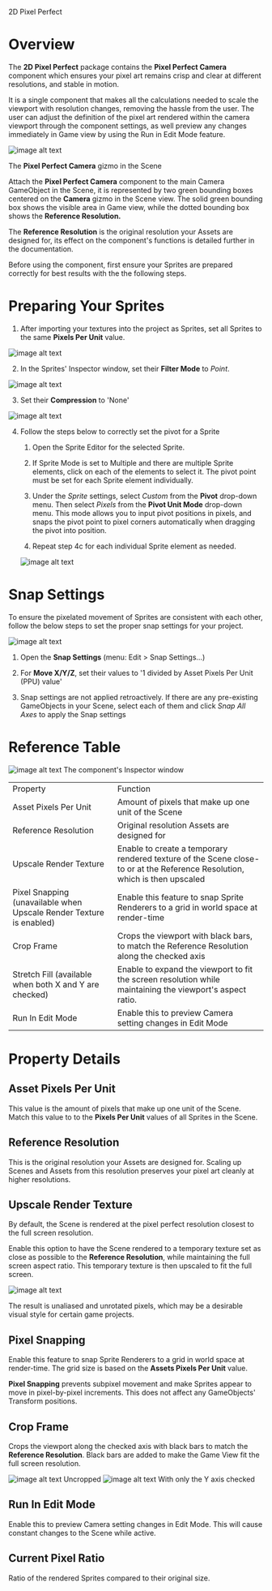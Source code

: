 2D Pixel Perfect 

# Overview

The **2D Pixel Perfect** package contains the **Pixel Perfect Camera** component which ensures your pixel art remains crisp and clear at different resolutions, and stable in motion.  

It is a single component that makes all the calculations needed to scale the viewport with resolution changes, removing the hassle from the user. The user can adjust the definition of the pixel art rendered within the camera viewport through the component settings, as well preview any changes immediately in Game view by using the Run in Edit Mode feature.

![image alt text](images/image_0.png)

The **Pixel Perfect Camera** gizmo in the Scene

Attach the **Pixel Perfect Camera** component to the main Camera GameObject in the Scene, it is represented by two green bounding boxes centered on the **Camera** gizmo in the Scene view. The solid green bounding box shows the visible area in Game view, while the dotted bounding box shows the **Reference Resolution.**

The **Reference Resolution** is the original resolution your Assets are designed for, its effect on the component's functions is detailed further in the documentation.

Before using the component, first ensure your Sprites are prepared correctly for best results with the the following steps.

# Preparing Your Sprites

1. After importing your textures into the project as Sprites, set all Sprites to the same **Pixels Per Unit** value.

![image alt text](images/image_1.png)

2. In the Sprites' Inspector window, set their **Filter Mode** to *Point*.

![image alt text](images/image_2.png)

3. Set their **Compression** to 'None'

![image alt text](images/image_3.png)

4. Follow the steps below to correctly set the pivot for a Sprite
 
    1. Open the Sprite Editor for the selected Sprite. 

    2. If Sprite Mode is set to Multiple and there are multiple Sprite elements, click on each of the elements to select it. The pivot point must be set for each Sprite element individually.

    3. Under the *Sprite* settings, select *Custom* from the **Pivot** drop-down menu. Then select *Pixels* from the **Pivot Unit Mode** drop-down menu. This mode allows you to input pivot positions in pixels, and snaps the pivot point to pixel corners automatically when dragging the pivot into position.

    4. Repeat step 4c for each individual Sprite element as needed.
    
    ![image alt text](images/image_4.png)

# Snap Settings

To ensure the pixelated movement of Sprites are consistent with each other, follow the below steps to set the proper snap settings for your project.

![image alt text](images/image_5.png)

1. Open the **Snap Settings** (menu: Edit > Snap Settings...)

2. For **Move X/Y/Z**, set their values to '1 divided by Asset Pixels Per Unit (PPU) value'

3. Snap settings are not applied retroactively. If there are any pre-existing GameObjects in your Scene, select each of them and click *Snap All Axes* to apply the Snap settings

 

# Reference Table

![image alt text](images/image_6.png)
The component's Inspector window

<table>
  <tr>
    <td>Property</td>
    <td>Function</td>
  </tr>
  <tr>
    <td>Asset Pixels Per Unit</td>
    <td>Amount of pixels that make up one unit of the Scene</td>
  </tr>
  <tr>
    <td>Reference Resolution</td>
    <td>Original resolution Assets are designed for</td>
  </tr>
  <tr>
    <td>Upscale Render Texture
</td>
    <td>Enable to create a temporary rendered texture of the Scene close-to or at the Reference Resolution, which is then upscaled</td>
  </tr>
  <tr>
    <td>Pixel Snapping (unavailable when Upscale Render Texture is enabled)</td>
    <td>Enable this feature to snap Sprite Renderers to a grid in world space at render-time</td>
  </tr>
  <tr>
    <td>Crop Frame</td>
    <td>Crops the viewport with black bars, to match the Reference Resolution along the checked axis</td>
  </tr>
  <tr>
    <td>Stretch Fill
(available when both X and Y are checked)</td>
    <td>Enable to expand the viewport to fit the screen resolution while maintaining the viewport's aspect ratio.</td>
  </tr>
  <tr>
    <td>Run In Edit Mode</td>
    <td>Enable this to preview Camera setting changes in Edit Mode</td>
  </tr>
</table>


# Property Details

## Asset Pixels Per Unit

This value is the amount of pixels that make up one unit of the Scene. Match this value to to the **Pixels Per Unit** values of all Sprites in the Scene. 

## Reference Resolution

This is the original resolution your Assets are designed for. Scaling up Scenes and Assets from this resolution preserves your pixel art cleanly at higher resolutions.

## Upscale Render Texture

By default, the Scene is rendered at the pixel perfect resolution closest to the full screen resolution. 

Enable this option to have the Scene rendered to a temporary texture set as close as possible to the **Reference Resolution**, while maintaining the full screen aspect ratio. This temporary texture is then upscaled to fit the full screen.

![image alt text](images/image_7.png)

The result is unaliased and unrotated pixels, which may be a desirable visual style for certain game projects.

## Pixel Snapping

Enable this feature to snap Sprite Renderers to a grid in world space at render-time. The grid size is based on the **Assets Pixels Per Unit** value. 

**Pixel Snapping** prevents subpixel movement and make Sprites appear to move in pixel-by-pixel increments. This does not affect any GameObjects' Transform positions.

## Crop Frame

Crops the viewport along the checked axis with black bars to match the **Reference Resolution**. Black bars are added to make the Game View fit the full screen resolution.

![image alt text](images/image_8.png)
Uncropped
![image alt text](images/image_9.png)
With only the Y axis checked

## Run In Edit Mode

Enable this to preview Camera setting changes in Edit Mode. This will cause constant changes to the Scene while active.

## Current Pixel Ratio

Ratio of the rendered Sprites compared to their original size. 


